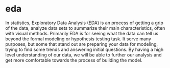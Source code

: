 # eda
In statistics, Exploratory Data Analysis (EDA) is an process of getting a grip of the data, analyze data sets to summarize their main characteristics, often with visual methods. Primarily EDA is for seeing what the data can tell us beyond the formal modeling or hypothesis testing task. It serve many purposes, but some that stand out are preparing your data for modeling, trying to find some trends and answering initial questions. By having a high level understanding of our data, we will be able to further our analysis and get more comfortable towards the process of building the model.
